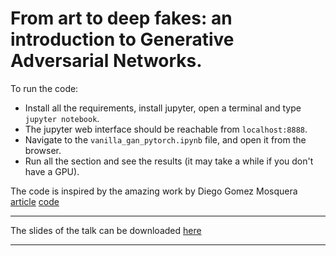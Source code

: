 #  From art to deep fakes: an introduction to Generative Adversarial Networks.

To run the code:

- Install all the requirements, install jupyter, open a terminal and type `jupyter notebook`.
- The jupyter web interface should be reachable from `localhost:8888`.
- Navigate to the `vanilla_gan_pytorch.ipynb` file, and open it from the browser.
- Run all the section and see the results (it may take a while if you don't have a GPU). 

The code is inspired by the amazing work by Diego Gomez Mosquera [article](https://medium.com/ai-society/gans-from-scratch-1-a-deep-introduction-with-code-in-pytorch-and-tensorflow-cb03cdcdba0f) [code](https://github.com/diegoalejogm/gans)

-----

The slides of the talk can be downloaded [here](www.google.com)

----
